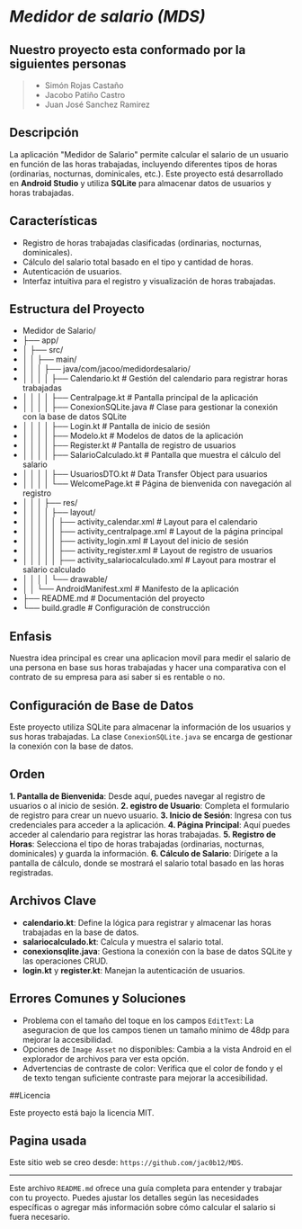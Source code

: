 # *Medidor de salario (MDS)* 

## Nuestro proyecto esta conformado por la siguientes personas

> * Simón Rojas Castaño
> * Jacobo Patiño Castro
> * Juan José Sanchez Ramirez

## Descripción
 La aplicación "Medidor de Salario" permite calcular el salario de un usuario en función de las horas trabajadas, incluyendo diferentes tipos de horas (ordinarias, nocturnas, dominicales, etc.). Este proyecto está desarrollado en **Android Studio** y utiliza **SQLite** para almacenar datos de usuarios y horas trabajadas.

## Características
- Registro de horas trabajadas clasificadas (ordinarias, nocturnas, dominicales).
- Cálculo del salario total basado en el tipo y cantidad de horas.
- Autenticación de usuarios.
- Interfaz intuitiva para el registro y visualización de horas trabajadas.

## Estructura del Proyecto
* Medidor de Salario/ 
* ├── app/ 
* │ ├── src/ 
* │ │ ├── main/ 
* │ │ │ ├── java/com/jacoo/medidordesalario/ 
* │ │ │ │ ├── Calendario.kt # Gestión del calendario para registrar horas trabajadas 
* │ │ │ │ ├── Centralpage.kt # Pantalla principal de la aplicación 
* │ │ │ │ ├── ConexionSQLite.java # Clase para gestionar la conexión con la base de datos SQLite 
* │ │ │ │ ├── Login.kt # Pantalla de inicio de sesión 
* │ │ │ │ ├── Modelo.kt # Modelos de datos de la aplicación 
* │ │ │ │ ├── Register.kt # Pantalla de registro de usuarios 
* │ │ │ │ ├── SalarioCalculado.kt # Pantalla que muestra el cálculo del salario 
* │ │ │ │ ├── UsuariosDTO.kt # Data Transfer Object para usuarios 
* │ │ │ │ └── WelcomePage.kt # Página de bienvenida con navegación al registro 
* │ │ │ ├── res/ 
* │ │ │ │ ├── layout/ 
* │ │ │ │ │ ├── activity_calendar.xml # Layout para el calendario 
* │ │ │ │ │ ├── activity_centralpage.xml # Layout de la página principal 
* │ │ │ │ │ ├── activity_login.xml # Layout del inicio de sesión 
* │ │ │ │ │ ├── activity_register.xml # Layout de registro de usuarios
* │ │ │ │ │ ├── activity_salariocalculado.xml # Layout para mostrar el salario calculado 
* │ │ │ │ └── drawable/ 
* │ │ └── AndroidManifest.xml # Manifesto de la aplicación 
* ├── README.md # Documentación del proyecto 
* └── build.gradle # Configuración de construcción

## Enfasis
 Nuestra idea principal es crear una aplicacion movil para medir el salario de una persona en base sus horas trabajadas y hacer una comparativa con el contrato de su empresa para asi saber si es rentable o no.

## Configuración de Base de Datos
 Este proyecto utiliza SQLite para almacenar la información de los usuarios y sus horas trabajadas. La clase `ConexionSQLite.java` se encarga de gestionar la conexión con la base de datos. 
 
## Orden

**1. Pantalla de Bienvenida**: Desde aquí, puedes navegar al registro de usuarios o al inicio de sesión.
**2. egistro de Usuario**: Completa el formulario de registro para crear un nuevo usuario.
**3. Inicio de Sesión**: Ingresa con tus credenciales para acceder a la aplicación.
**4. Página Principal**: Aquí puedes acceder al calendario para registrar las horas trabajadas.
**5. Registro de Horas**: Selecciona el tipo de horas trabajadas (ordinarias, nocturnas, dominicales) y guarda la información.
**6. Cálculo de Salario**: Dirígete a la pantalla de cálculo, donde se mostrará el salario total basado en las horas registradas.

## Archivos Clave
- **calendario.kt**: Define la lógica para registrar y almacenar las horas trabajadas en la base de datos.
- **salariocalculado.kt**: Calcula y muestra el salario total.
- **conexionsqlite.java**: Gestiona la conexión con la base de datos SQLite y las operaciones CRUD.
- **login.kt** y **register.kt**: Manejan la autenticación de usuarios.

## Errores Comunes y Soluciones
- Problema con el tamaño del toque en los campos `EditText`: La aseguracion de que los campos tienen un tamaño mínimo de 48dp para mejorar la accesibilidad.
- Opciones de `Image Asset` no disponibles: Cambia a la vista Android en el explorador de archivos para ver esta opción.
- Advertencias de contraste de color: Verifica que el color de fondo y el de texto tengan suficiente contraste para mejorar la accesibilidad.

##Licencia

Este proyecto está bajo la licencia MIT.

## Pagina usada

Este sitio web se creo desde: `https://github.com/jac0b12/MDS`.


---

Este archivo `README.md` ofrece una guía completa para entender y trabajar con tu proyecto. Puedes ajustar los detalles según las necesidades específicas o agregar más información sobre cómo calcular el salario si fuera necesario.
